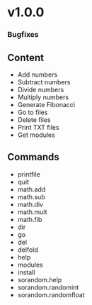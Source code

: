 # v1.0.0
### Bugfixes

## Content

- Add numbers
- Subtract numbers
- Divide numbers
- Multiply numbers
- Generate Fibonacci
- Go to files
- Delete files
- Print TXT files
- Get modules

## Commands

- printfile
- quit
- math.add
- math.sub
- math.div
- math.mult
- math.fib
- dir
- go
- del
- delfold
- help
- modules
- install
- sorandom.help
- sorandom.randomint
- sorandom.randomfloat
